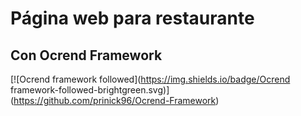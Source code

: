 
# Página web para restaurante

## Con Ocrend Framework

[![Ocrend framework followed](https://img.shields.io/badge/Ocrend framework-followed-brightgreen.svg)]
(https://github.com/prinick96/Ocrend-Framework)